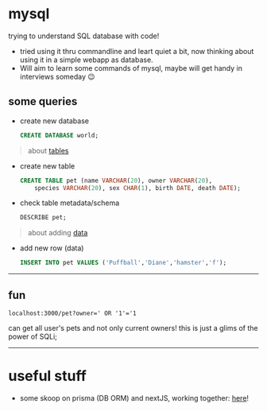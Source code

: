 #   mysql

trying to understand SQL database with code!

*   tried using it thru commandline and leart quiet a bit, now thinking about using it in a simple webapp as database.
*   Will aim to learn some commands of mysql, maybe will get handy in interviews someday 😉



##  some queries

*   create new database
    ```sql
    CREATE DATABASE world;
    ```

>   about [tables](https://dev.mysql.com/doc/refman/8.0/en/creating-tables.html)

*   create new table
    ```sql
    CREATE TABLE pet (name VARCHAR(20), owner VARCHAR(20),
        species VARCHAR(20), sex CHAR(1), birth DATE, death DATE);
    ```

*   check table metadata/schema
    ```sql
    DESCRIBE pet;
    ```
>   about adding [data](https://dev.mysql.com/doc/refman/8.0/en/loading-tables.html)

*   add new row (data)
    ```sql
    INSERT INTO pet VALUES ('Puffball','Diane','hamster','f');
    ```

---

##   fun

`localhost:3000/pet?owner=' OR '1'='1`

can get all user's pets and not only current owners!
this is just a glims of the power of SQLi;

---

# useful stuff

*   some skoop on prisma (DB ORM) and nextJS, working together: [here](https://daily.dev/blog/nextjs-with-prisma)!

